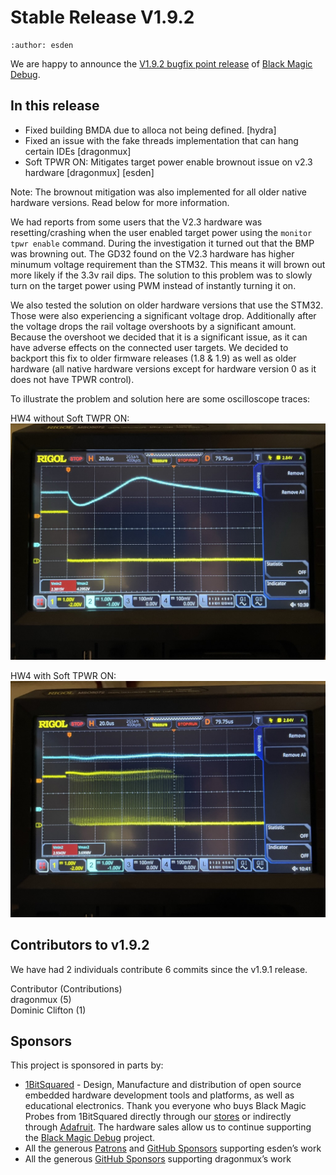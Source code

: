 # Stable Release V1.9.2

```{post} September 16, 2023
:author: esden
```

We are happy to announce the [V1.9.2 bugfix point release](https://github.com/blackmagic-debug/blackmagic/releases/tag/v1.9.2) of [Black Magic Debug](https://black-magic.org).

## In this release

- Fixed building BMDA due to alloca not being defined. [hydra]
- Fixed an issue with the fake threads implementation that can hang certain IDEs [dragonmux]
- Soft TPWR ON: Mitigates target power enable brownout issue on v2.3 hardware [dragonmux] [esden]

Note: The brownout mitigation was also implemented for all older native hardware versions. Read below for more information.

We had reports from some users that the V2.3 hardware was resetting/crashing when the user enabled target power using the `monitor tpwr enable` command. During the investigation it turned out that the BMP was browning out. The GD32 found on the V2.3 hardware has higher minumum voltage requirement than the STM32. This means it will brown out more likely if the 3.3v rail dips. The solution to this problem was to slowly turn on the target power using PWM instead of instantly turning it on.

We also tested the solution on older hardware versions that use the STM32. Those were also experiencing a significant voltage drop. Additionally after the voltage drops the rail voltage overshoots by a significant amount. Because the overshoot we decided that it is a significant issue, as it can have adverse effects on the connected user targets. We decided to backport this fix to older firmware releases (1.8 & 1.9) as well as older hardware (all native hardware versions except for hardware version 0 as it does not have TPWR control).

To illustrate the problem and solution here are some oscilloscope traces:

HW4 without Soft TWPR ON:
![](2023-assets/bmp-scope-tpwr-no-pwm.jpeg)

HW4 with Soft TPWR  ON:
![](2023-assets/bmp-scope-tpwr-pwm.jpeg)

## Contributors to v1.9.2

We have had 2 individuals contribute 6 commits since the v1.9.1 release.

Contributor (Contributions)  
dragonmux (5)  
Dominic Clifton (1)

## Sponsors

This project is sponsored in parts by:

- [1BitSquared](https://1bitsquared.com/) - Design, Manufacture and distribution of open source embedded hardware development tools and platforms, as well as educational electronics. Thank you everyone who buys Black Magic Probes from 1BitSquared directly through our [stores](https://1bitsquared.com/products/black-magic-probe) or indirectly through [Adafruit](https://www.adafruit.com/product/3839). The hardware sales allow us to continue supporting the [Black Magic Debug](https://black-magic.org) project.
- All the generous [Patrons](https://www.patreon.com/1bitsquared) and [GitHub Sponsors](https://github.com/sponsors/esden) supporting esden’s work
- All the generous [GitHub Sponsors](https://github.com/sponsors/dragonmux) supporting dragonmux’s work
